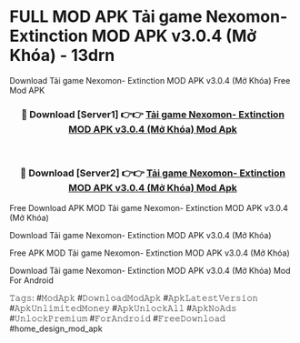 # FULL MOD APK Tải game Nexomon- Extinction MOD APK v3.0.4 (Mở Khóa) - 13drn
Download Tải game Nexomon- Extinction MOD APK v3.0.4 (Mở Khóa) Free Mod APK

<div align="center">
<h3>🔴 Download [Server1] 👉👉 <a href="https://apk-comot.site?title=Tải_game_Nexomon-_Extinction_MOD_APK_v3.0.4_(Mở_Khóa)">Tải game Nexomon- Extinction MOD APK v3.0.4 (Mở Khóa) Mod Apk</a></h3><br>

<h3>🔴 Download [Server2] 👉👉 <a href="https://apk-comot.site?title=Tải_game_Nexomon-_Extinction_MOD_APK_v3.0.4_(Mở_Khóa)">Tải game Nexomon- Extinction MOD APK v3.0.4 (Mở Khóa) Mod Apk</a></h3>
</div>


Free Download APK MOD Tải game Nexomon- Extinction MOD APK v3.0.4 (Mở Khóa)

Download Tải game Nexomon- Extinction MOD APK v3.0.4 (Mở Khóa) 

Free APK MOD Tải game Nexomon- Extinction MOD APK v3.0.4 (Mở Khóa) 

Download Tải game Nexomon- Extinction MOD APK v3.0.4 (Mở Khóa) Mod For Android

𝚃𝚊𝚐𝚜: #𝙼𝚘𝚍𝙰𝚙𝚔 #𝙳𝚘𝚠𝚗𝚕𝚘𝚊𝚍𝙼𝚘𝚍𝙰𝚙𝚔 #𝙰𝚙𝚔𝙻𝚊𝚝𝚎𝚜𝚝𝚅𝚎𝚛𝚜𝚒𝚘𝚗 #𝙰𝚙𝚔𝚄𝚗𝚕𝚒𝚖𝚒𝚝𝚎𝚍𝙼𝚘𝚗𝚎𝚢 #𝙰𝚙𝚔𝚄𝚗𝚕𝚘𝚌𝚔𝙰𝚕𝚕 #𝙰𝚙𝚔𝙽𝚘𝙰𝚍𝚜 #𝚄𝚗𝚕𝚘𝚌𝚔𝙿𝚛𝚎𝚖𝚒𝚞𝚖 #𝙵𝚘𝚛𝙰𝚗𝚍𝚛𝚘𝚒𝚍 #𝙵𝚛𝚎𝚎𝙳𝚘𝚠𝚗𝚕𝚘𝚊𝚍 #home_design_mod_apk